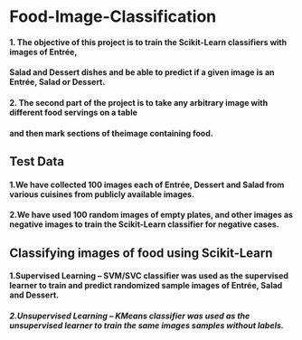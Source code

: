# Food-Image-Classification
#### 1. The objective of this project is to train the Scikit-Learn classifiers with images of Entrée,<br/>
####    Salad and Dessert dishes and be able to predict if a given image is an Entrée, Salad or Dessert.
#### 2. The second part of the project is to take any arbitrary image with different food servings on a table<br/>
####    and then mark sections of theimage containing food. 

## Test Data
#### 1.We have collected 100 images each of Entrée, Dessert and Salad from various cuisines from publicly available images.
#### 2.We have used 100 random images of empty plates, and other images as negative images to train the Scikit-Learn classifier for negative cases.


## Classifying images of food using Scikit-Learn

####  1.Supervised Learning – SVM/SVC classifier was used as the supervised learner to train and predict randomized sample images of Entrée, Salad and Dessert.

##### 2.Unsupervised Learning – KMeans classifier was used as the unsupervised learner to train the same images samples without labels.
 

